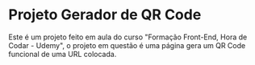 ﻿# Projeto Gerador de QR Code
 Este é um projeto feito em aula do curso "Formação Front-End, Hora de Codar - Udemy", o projeto em questão é uma página gera
 um QR Code funcional de uma URL colocada.
